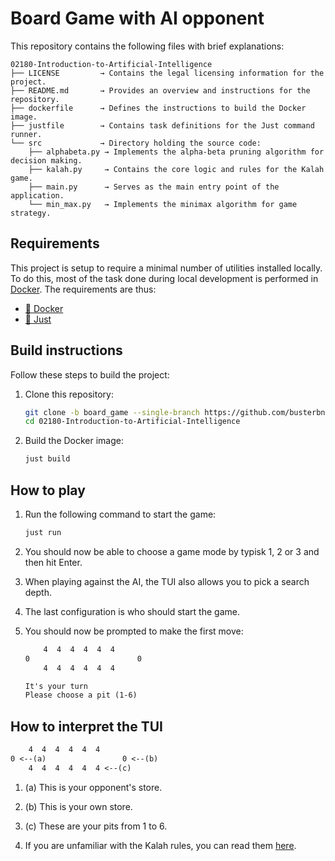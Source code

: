 # Board Game with AI opponent

This repository contains the following files with brief explanations:

```
02180-Introduction-to-Artificial-Intelligence
├── LICENSE         → Contains the legal licensing information for the project.
├── README.md       → Provides an overview and instructions for the repository.
├── dockerfile      → Defines the instructions to build the Docker image.
├── justfile        → Contains task definitions for the Just command runner.
└── src             → Directory holding the source code:
    ├── alphabeta.py → Implements the alpha-beta pruning algorithm for decision making.
    ├── kalah.py     → Contains the core logic and rules for the Kalah game.
    ├── main.py      → Serves as the main entry point of the application.
    └── min_max.py   → Implements the minimax algorithm for game strategy.
```

## Requirements

This project is setup to require a minimal number of utilities installed
locally. To do this, most of the task done during local development is performed
in [Docker](https://www.docker.com/). The requirements are thus:

- [🐳 Docker](https://www.docker.com/)
- [🤖 Just](https://github.com/casey/just)
  

## Build instructions

Follow these steps to build the project:

1. Clone this repository:
    ```bash
    git clone -b board_game --single-branch https://github.com/busterbn/02180-Introduction-to-Artificial-Intelligence.git
    cd 02180-Introduction-to-Artificial-Intelligence
    ```

2. Build the Docker image:
    ```bash
    just build
    ```

## How to play
1. Run the following command to start the game:
    ```zsh
    just run
    ```

2. You should now be able to choose a game mode by typisk 1, 2 or 3 and then hit Enter.

3. When playing against the AI, the TUI also allows you to pick a search depth.

4. The last configuration is who should start the game.

5. You should now be prompted to make the first move:
    ```txt
        4  4  4  4  4  4 
    0                        0
        4  4  4  4  4  4 

    It's your turn
    Please choose a pit (1-6)
    ```

## How to interpret the TUI
```txt
    4  4  4  4  4  4 
0 <--(a)                 0 <--(b)
    4  4  4  4  4  4 <--(c)
```
1. (a) This is your opponent's store.
2. (b) This is your own store.
3. (c) These are your pits from 1 to 6.

4. If you are unfamiliar with the Kalah rules, you can read them [here](https://www.rose-hulman.edu/class/cs/archive/other-old/archive/winter99/kalah/KalahRules.html).
